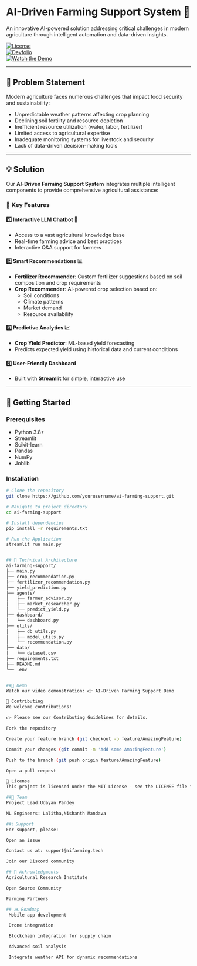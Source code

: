 # AI-Driven Farming Support System 🌾  

An innovative AI-powered solution addressing critical challenges in modern agriculture through intelligent automation and data-driven insights.  

[![License](https://img.shields.io/badge/license-MIT-blue.svg)](LICENSE)  
[![Devfolio](https://img.shields.io/badge/Devfolio-Overview-blue)](https://devfolio.co/projects/agrismart-0794)  
[![Watch the Demo](https://img.shields.io/badge/Demo-YouTube-red)](https://youtu.be/FhTiJ4SFV04)

---

## 🎯 Problem Statement  

Modern agriculture faces numerous challenges that impact food security and sustainability:  

- Unpredictable weather patterns affecting crop planning  
- Declining soil fertility and resource depletion  
- Inefficient resource utilization (water, labor, fertilizer)  
- Limited access to agricultural expertise  
- Inadequate monitoring systems for livestock and security  
- Lack of data-driven decision-making tools  

---

## 💡 Solution  

Our **AI-Driven Farming Support System** integrates multiple intelligent components to provide comprehensive agricultural assistance:  

### 🌟 Key Features  

#### 1️⃣ Interactive LLM Chatbot 🤖  
- Access to a vast agricultural knowledge base  
- Real-time farming advice and best practices  
- Interactive Q&A support for farmers  

#### 2️⃣ Smart Recommendations 📊  
- **Fertilizer Recommender**: Custom fertilizer suggestions based on soil composition and crop requirements  
- **Crop Recommender**: AI-powered crop selection based on:  
  - Soil conditions  
  - Climate patterns  
  - Market demand  
  - Resource availability  

#### 3️⃣ Predictive Analytics 📈  
- **Crop Yield Predictor**: ML-based yield forecasting  
- Predicts expected yield using historical data and current conditions  

#### 4️⃣ User-Friendly Dashboard  
- Built with **Streamlit** for simple, interactive use  

---

## 🚀 Getting Started  

### Prerequisites  

- Python 3.8+  
- Streamlit  
- Scikit-learn  
- Pandas  
- NumPy  
- Joblib  

### Installation  

```bash
# Clone the repository
git clone https://github.com/yourusername/ai-farming-support.git

# Navigate to project directory
cd ai-farming-support

# Install dependencies
pip install -r requirements.txt

# Run the Application
streamlit run main.py


## 🔧 Technical Architecture
ai-farming-support/
├── main.py
├── crop_recommendation.py
├── fertilizer_recommendation.py
├── yield_prediction.py
├── agents/
│   ├── farmer_advisor.py
│   ├── market_researcher.py
│   └── predict_yield.py
├── dashboard/
│   └── dashboard.py
├── utils/
│   ├── db_utils.py
│   ├── model_utils.py
│   └── recommendation.py
├── data/
│   └── dataset.csv
├── requirements.txt
├── README.md
└── .env


##🎥 Demo
Watch our video demonstration: 👉 AI-Driven Farming Support Demo

🤝 Contributing
We welcome contributions!

👉 Please see our Contributing Guidelines for details.

Fork the repository

Create your feature branch (git checkout -b feature/AmazingFeature)

Commit your changes (git commit -m 'Add some AmazingFeature')

Push to the branch (git push origin feature/AmazingFeature)

Open a pull request

📄 License
This project is licensed under the MIT License - see the LICENSE file for details.

##👥 Team
Project Lead:Udayan Pandey

ML Engineers: Lalitha,Nishanth Mandava

##📞 Support
For support, please:

Open an issue

Contact us at: support@aifarming.tech

Join our Discord community

## 🙏 Acknowledgments
Agricultural Research Institute

Open Source Community

Farming Partners

## 🔜 Roadmap
 Mobile app development

 Drone integration

 Blockchain integration for supply chain

 Advanced soil analysis

 Integrate weather API for dynamic recommendations



